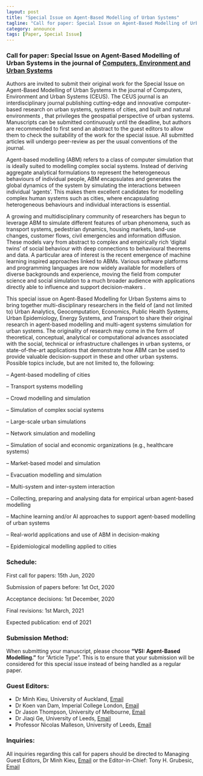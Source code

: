 ```yaml
---
layout: post
title: "Special Issue on Agent-Based Modelling of Urban Systems"
tagline: "Call for paper: Special Issue on Agent-Based Modelling of Urban Systems"
category: announce
tags: [Paper, Special Issue]
---
```


### Call for paper: Special Issue on Agent-Based Modelling of Urban Systems in the journal of [Computers, Environment and Urban Systems](https://www.sciencedirect.com/journal/computers-environment-and-urban-systems)

Authors are invited to submit their original work for the Special Issue on Agent-Based Modelling of Urban Systems in the journal of Computers, Environment and Urban Systems (CEUS). The CEUS journal is an interdisciplinary journal publishing cutting-edge and innovative computer-based research on urban systems, systems of cities, and built and natural environments , that privileges the geospatial perspective of urban systems. Manuscripts can be submitted continuously until the deadline, but authors are recommended to first send an abstract to the guest editors to allow them to check the suitability of the work for the special issue. All submitted articles will undergo peer-review as per the usual conventions of the journal.

Agent-based modelling (ABM) refers to a class of computer simulation that is ideally suited to modelling complex social systems. Instead of deriving aggregate analytical formulations to represent the heterogeneous behaviours of individual people, ABM encapsulates and generates the global dynamics of the system by simulating the interactions between individual ‘agents’. This makes them excellent candidates for modelling complex human systems such as cities, where encapsulating heterogeneous behaviours and individual interactions is essential. 

A growing and multidisciplinary community of researchers has begun to leverage ABM to simulate different features of urban phenomena, such as transport systems, pedestrian dynamics, housing markets, land-use changes, customer flows, civil emergencies and information diffusion. These models vary from abstract to complex and empirically rich ‘digital twins’ of social behaviour with deep connections to behavioural theorems and data. A particular area of interest is the recent emergence of machine learning inspired approaches linked to ABMs. Various software platforms and programming languages are now widely available for modellers of diverse backgrounds and experience, moving the field from computer science and social simulation to a much broader audience with applications directly able to influence and support decision-makers . 

This special issue on Agent-Based Modelling for Urban Systems aims to bring together multi-disciplinary researchers in the field of (and not limited to) Urban Analytics, Geocomputation, Economics, Public Health Systems, Urban Epidemiology, Energy Systems, and Transport to share their original research in agent-based modelling and multi-agent systems simulation for urban systems. The originality of research may come in the form of theoretical, conceptual, analytical or computational advances associated with the social, technical or infrastructure challenges in urban systems, or state-of-the-art applications that demonstrate how ABM can be used to provide valuable decision-support in these and other urban systems. Possible topics include, but are not limited to, the following:

– Agent-based modelling of cities

– Transport systems modelling 

– Crowd modelling and simulation

– Simulation of complex social systems

– Large-scale urban simulations

– Network simulation and modelling

– Simulation of social and economic organizations (e.g., healthcare systems)

– Market-based model and simulation

– Evacuation modelling and simulation

– Multi-system and inter-system interaction

– Collecting, preparing and analysing data for empirical urban agent-based modelling

– Machine learning and/or AI approaches to support agent-based modelling of urban systems

– Real-world applications and use of ABM in decision-making

– Epidemiological modelling applied to cities

### Schedule:

First call for papers: 15th Jun, 2020

Submission of papers before: 1st Oct, 2020

Acceptance decisions: 1st December, 2020

Final revisions: 1st March, 2021

Expected publication: end of 2021

### Submission Method:

When submitting your manuscript, please choose **“VSI: Agent-Based Modelling.”** for “Article Type”. This is to ensure that your submission will be considered for this special issue instead of being handled as a regular paper.

### Guest Editors:
- Dr Minh Kieu, University of Auckland, [Email](mailto:minh.kieu@auckland.ac.nz)
- Dr Koen van Dam, Imperial College London, [Email](mailto:k.van-dam@imperial.ac.uk)
- Dr Jason Thompson, University of Melbourne, [Email](mailto:jason.thompson@unimelb.edu.au) 
- Dr Jiaqi Ge, University of Leeds, [Email](mailto:j.ge@leeds.ac.uk)   
- Professor Nicolas Malleson, University of Leeds, [Email](mailto:n.s.malleson@leeds.ac.uk) 


### Inquiries:
All inquiries regarding this call for papers should be directed to Managing Guest Editors, Dr Minh Kieu, [Email](mailto:minh.kieu@auckland.ac.nz) or the Editor-in-Chief: Tony H. Grubesic, [Email](mailto:grubesic@utexas.edu) 

